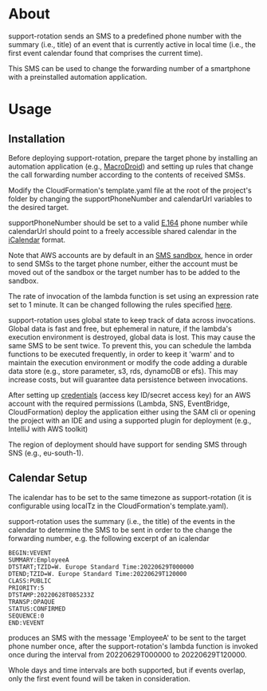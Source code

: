 # About
support-rotation sends an SMS to a predefined phone number with the summary (i.e., title) of an event that is currently
active in local time (i.e., the first event calendar found that comprises the current time).

This SMS can be used to change the forwarding number of a smartphone with a preinstalled automation application.


# Usage
## Installation
Before deploying support-rotation, prepare the target phone by installing an automation application
(e.g., [MacroDroid](https://play.google.com/store/apps/details?id=com.arlosoft.macrodroid)) and setting up rules that 
change the call forwarding number according to the contents of received SMSs.

Modify the CloudFormation's template.yaml file at the root of the project's folder by changing the supportPhoneNumber 
and calendarUrl variables to the desired target.

supportPhoneNumber should be set to a valid [E.164](https://en.wikipedia.org/wiki/E.164) phone number
while calendarUrl should point to a freely accessible shared calendar in the [iCalendar](https://en.wikipedia.org/wiki/ICalendar) format.

Note that AWS accounts are by default in an [SMS sandbox](https://docs.aws.amazon.com/sns/latest/dg/sns-sms-sandbox.html),
hence in order to send SMSs to the target phone number, either the account must be moved out of the sandbox or the target 
number has to be added to the sandbox.

The rate of invocation of the lambda function is set using an expression rate set to 1 minute. It can be changed
following the rules specified [here](https://docs.aws.amazon.com/AmazonCloudWatch/latest/events/ScheduledEvents.html).

support-rotation uses global state to keep track of data across invocations. Global data is fast and free, but ephemeral
in nature, if the lambda's execution environment is destroyed, global data is lost. This may cause the same SMS to be
sent twice. To prevent this, you can schedule the lambda functions to be executed frequently, in order to keep it 'warm'
and to maintain the execution environment or modify the code adding a durable data store (e.g., store parameter, s3, rds,
dynamoDB or efs). This may increase costs, but will guarantee data persistence between invocations.

After setting up [credentials](https://docs.aws.amazon.com/general/latest/gr/aws-sec-cred-types.html) (access key ID/secret access key) for an AWS account with the required permissions (Lambda, SNS, EventBridge, CloudFormation)
deploy the application either using the SAM cli or opening the project with an IDE and using a supported plugin for deployment (e.g., IntelliJ with 
AWS toolkit)

The region of deployment should have support for sending SMS through SNS (e.g., eu-south-1).


## Calendar Setup

The icalendar has to be set to the same timezone as support-rotation (it is configurable using localTz in the 
CloudFormation's template.yaml).

support-rotation uses the summary (i.e., the title) of the events in the calendar to determine the SMS to be sent in
order to the change the forwarding number, e.g. the following excerpt of an icalendar

```
BEGIN:VEVENT
SUMMARY:EmployeeA
DTSTART;TZID=W. Europe Standard Time:20220629T000000
DTEND;TZID=W. Europe Standard Time:20220629T120000
CLASS:PUBLIC
PRIORITY:5
DTSTAMP:20220628T085233Z
TRANSP:OPAQUE
STATUS:CONFIRMED
SEQUENCE:0
END:VEVENT
```

produces an SMS with the message 'EmployeeA' to be sent to the target phone number once, after the support-rotation's
lambda function is invoked once during the interval from 20220629T000000 to 20220629T120000.

Whole days and time intervals are both supported, but if events overlap, only the first event found will be taken
in consideration.


